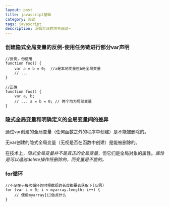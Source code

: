 ```yaml
---
layout: post
title: javascript基础
category: 阅读
tags: javascript 
description: 汤姆大叔的博客阅读~
---
```


### 创建隐式全局变量的反例-使用任务链进行部分var声明

	//反例，勿使用 
	function foo() {
    	var a = b = 0;  //a是本地变量但b是全局变量
   		// ...
	}
	
	//正确
	function foo() {
    	var a, b;
   		// ... a = b = 0; // 两个均为局部变量   
	}

### 隐式全局变量和明确定义的全局变量间的差异

通过var创建的全局变量（任何函数之外的程序中创建）是不能被删除的。

无var创建的隐式全局变量（无视是否在函数中创建）是能被删除的。

在技术上，*隐式全局变量并不是真正的全局变量*，但它们是全局对象的属性。*属性是可以通过delete操作符删除的，而变量是不能的。*

### for循环
	
	//不足在于每次循环的时候数组的长度都要去获取下(反例)
	for (var i = 0; i < myarray.length; i++) {
   		// 使用myarray[i]做点什么
	}

### 
